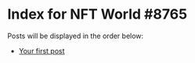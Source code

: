 # Index for NFT World #8765
Posts will be displayed in the order below:

- [Your first post](./001-first.md)

